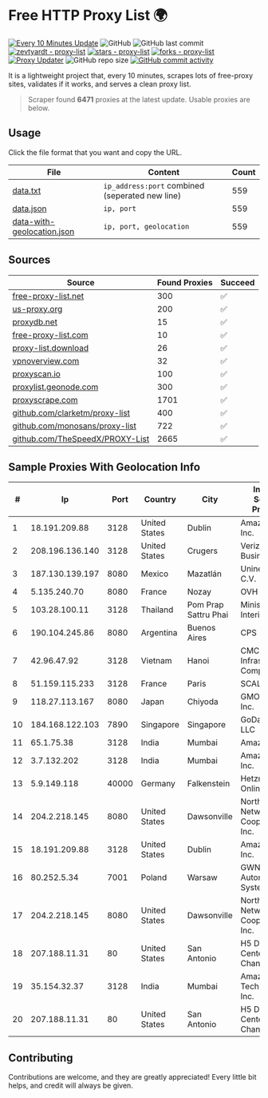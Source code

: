 
# Free HTTP Proxy List 🌍

[![Every 10 Minutes Update](https://github.com/mertguvencli/http-proxy-list/actions/workflows/main.yml/badge.svg?branch=main)](https://github.com/mertguvencli/http-proxy-list/actions/workflows/main.yml)
![GitHub](https://img.shields.io/github/license/mertguvencli/http-proxy-list)
![GitHub last commit](https://img.shields.io/github/last-commit/mertguvencli/http-proxy-list)
[![zevtyardt - proxy-list](https://img.shields.io/static/v1?label=zevtyardt&message=proxy-list&color=blue&logo=github)](https://github.com/zevtyardt/proxy-list "Go to GitHub repo")
[![stars - proxy-list](https://img.shields.io/github/stars/zevtyardt/proxy-list?style=social)](https://github.com/zevtyardt/proxy-list)
[![forks - proxy-list](https://img.shields.io/github/forks/zevtyardt/proxy-list?style=social)](https://github.com/zevtyardt/proxy-list)
[![Proxy Updater](https://github.com/zevtyardt/proxy-list/workflows/Proxy%20Updater/badge.svg)](https://github.com/zevtyardt/proxy-list/actions?query=workflow:"Proxy+Updater")
![GitHub repo size](https://img.shields.io/github/repo-size/zevtyardt/proxy-list)
[![GitHub commit activity](https://img.shields.io/github/commit-activity/m/zevtyardt/proxy-list?logo=commits)](https://github.com/zevtyardt/proxy-list/commits/main)

It is a lightweight project that, every 10 minutes, scrapes lots of free-proxy sites, validates if it works, and serves a clean proxy list.

> Scraper found **6471** proxies at the latest update. Usable proxies are below.

## Usage

Click the file format that you want and copy the URL.

|File|Content|Count|
|----|-------|-----|
|[data.txt](https://raw.githubusercontent.com/mertguvencli/http-proxy-list/main/proxy-list/data.txt)|`ip_address:port` combined (seperated new line)|559|
|[data.json](https://raw.githubusercontent.com/mertguvencli/http-proxy-list/main/proxy-list/data.json)|`ip, port`|559|
|[data-with-geolocation.json](https://raw.githubusercontent.com/mertguvencli/http-proxy-list/main/proxy-list/data-with-geolocation.json)|`ip, port, geolocation`|559|

## Sources

|Source|Found Proxies|Succeed|
|------|-------------|-------|
|[free-proxy-list.net](https://free-proxy-list.net)|300|✅|
|[us-proxy.org](https://www.us-proxy.org)|200|✅|
|[proxydb.net](http://proxydb.net)|15|✅|
|[free-proxy-list.com](https://free-proxy-list.com/?page=&port=&type%5B%5D=http&type%5B%5D=https&up_time=0&search=Search)|10|✅|
|[proxy-list.download](https://www.proxy-list.download/HTTP)|26|✅|
|[vpnoverview.com](https://vpnoverview.com/privacy/anonymous-browsing/free-proxy-servers)|32|✅|
|[proxyscan.io](https://www.proxyscan.io)|100|✅|
|[proxylist.geonode.com](https://proxylist.geonode.com/api/proxy-list?limit=300&page=1&sort_by=lastChecked&sort_type=desc&protocols=http,https)|300|✅|
|[proxyscrape.com](https://api.proxyscrape.com/v2/?request=displayproxies&protocol=http&timeout=10000&country=all&ssl=all&anonymity=all)|1701|✅|
|[github.com/clarketm/proxy-list](https://raw.githubusercontent.com/clarketm/proxy-list/master/proxy-list-raw.txt)|400|✅|
|[github.com/monosans/proxy-list](https://raw.githubusercontent.com/monosans/proxy-list/main/proxies/http.txt)|722|✅|
|[github.com/TheSpeedX/PROXY-List](https://raw.githubusercontent.com/TheSpeedX/PROXY-List/master/http.txt)|2665|✅|


## Sample Proxies With Geolocation Info

|#|Ip|Port|Country|City|Internet Service Provider|
|-|--|----|-------|----|-------------------------|
|1|18.191.209.88|3128|United States|Dublin|Amazon.com, Inc.|
|2|208.196.136.140|3128|United States|Crugers|Verizon Business|
|3|187.130.139.197|8080|Mexico|Mazatlán|Uninet S.A. de C.V.|
|4|5.135.240.70|8080|France|Nozay|OVH SAS|
|5|103.28.100.11|3128|Thailand|Pom Prap Sattru Phai|Ministry of Interior|
|6|190.104.245.86|8080|Argentina|Buenos Aires|CPS|
|7|42.96.47.92|3128|Vietnam|Hanoi|CMC Telecom Infrastructure Company|
|8|51.159.115.233|3128|France|Paris|SCALEWAY|
|9|118.27.113.167|8080|Japan|Chiyoda|GMO Internet, Inc.|
|10|184.168.122.103|7890|Singapore|Singapore|GoDaddy.com, LLC|
|11|65.1.75.38|3128|India|Mumbai|Amazon.com|
|12|3.7.132.202|3128|India|Mumbai|Amazon.com, Inc.|
|13|5.9.149.118|40000|Germany|Falkenstein|Hetzner Online GmbH|
|14|204.2.218.145|8080|United States|Dawsonville|North Georgia Network Cooperative, Inc.|
|15|18.191.209.88|3128|United States|Dublin|Amazon.com, Inc.|
|16|80.252.5.34|7001|Poland|Warsaw|GWNET Autonomus System|
|17|204.2.218.145|8080|United States|Dawsonville|North Georgia Network Cooperative, Inc.|
|18|207.188.11.31|80|United States|San Antonio|H5 Data Centers - Chandler LLC|
|19|35.154.32.37|3128|India|Mumbai|Amazon Technologies Inc.|
|20|207.188.11.31|80|United States|San Antonio|H5 Data Centers - Chandler LLC|



## Contributing

Contributions are welcome, and they are greatly appreciated! Every
little bit helps, and credit will always be given.

